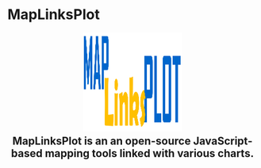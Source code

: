 # MapLinksPlot

<p align="center">
<img height=200 src="images/logo.PNG" style = "width:200px;height100px; alt="geosnap"/>
</p>

<h2 align="center" style="margin-top:-10px">MapLinksPlot is an an open-source JavaScript-based mapping tools linked with various charts.</h2> 


